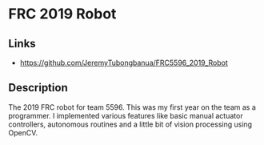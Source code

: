 # FRC 2019 Robot

## Links

- <https://github.com/JeremyTubongbanua/FRC5596_2019_Robot>

## Description

The 2019 FRC robot for team 5596. This was my first year on the team as a programmer. I implemented various features like basic manual actuator controllers, autonomous routines and a little bit of vision processing using OpenCV.
